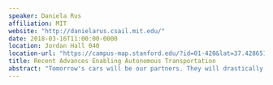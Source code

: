 ```yaml
---
speaker: Daniela Rus
affiliation: MIT
website: "http://danielarus.csail.mit.edu/"
date: 2018-03-16T11:00:00-0000
location: Jordan Hall 040
location-url: "https://campus-map.stanford.edu/?id=01-420&lat=37.42865133749201&lng=-122.17121865473717&zoom=17"
title: Recent Advances Enabling Autonomous Transportation
abstract: "Tomorrow's cars will be our partners. They will drastically improve the safety and quality of the driving experience. They will fill in when our human senses fail us, helping us navigate icy roads and blind intersections, paying attention when we're tired, and even making our time in the car fun. However we are not there yet. Our broad objective is to develop the science and engineering of autonomy and its broad range of application in transportation, logistics, manufacturing, and exploration. In this talk I will discuss recent advances in autonomous vehicles and mobility as a service, powered by new algorithms for perception, planning, learning, and control. These algorithms (i) understand the behavior of other agents, (ii) devise controllers for safe interactions, (iii) generate provably-safe trajectories that get the vehicle through cluttered environments in a natural manner, while guaranteeing safety, and (iv) optimize the allocation of customers to vehicles to optimize a multi-vehicle transportation system."
---
```


